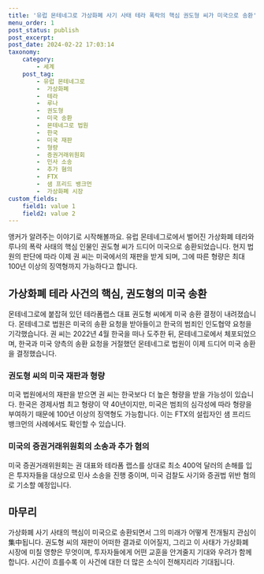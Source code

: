 ```yaml
---
title: '유럽 몬테네그로 가상화폐 사기 사태 테라 폭락의 핵심 권도형 씨가 미국으로 송환'
menu_order: 1
post_status: publish
post_excerpt: 
post_date: 2024-02-22 17:03:14
taxonomy:
    category:
        - 세계
    post_tag:
        - 유럽 몬테네그로
        -  가상화폐
        -  테라
        -  루나
        -  권도형
        -  미국 송환
        -  몬테네그로 법원
        -  한국
        -  미국 재판
        -  형량
        -  증권거래위원회
        -  민사 소송
        -  추가 혐의
        -  FTX
        -  샘 프리드 뱅크먼
        -  가상화폐 시장
custom_fields:
    field1: value 1
    field2: value 2
---
```


앵커가 알려주는 이야기로 시작해볼까요. 유럽 몬테네그로에서 벌어진 가상화폐 테라와 루나의 폭락 사태의 핵심 인물인 권도형 씨가 드디어 미국으로 송환되었습니다. 현지 법원의 판단에 따라 이제 권 씨는 미국에서의 재판을 받게 되며, 그에 따른 형량은 최대 100년 이상의 징역형까지 가능하다고 합니다.
## 가상화폐 테라 사건의 핵심, 권도형의 미국 송환
몬테네그로에 붙잡혀 있던 테라폼랩스 대표 권도형 씨에게 미국 송환 결정이 내려졌습니다. 몬테네그로 법원은 미국의 송환 요청을 받아들이고 한국의 범죄인 인도협약 요청을 기각했습니다. 권 씨는 2022년 4월 한국을 떠나 도주한 뒤, 몬테네그로에서 체포되었으며, 한국과 미국 양측의 송환 요청을 거절했던 몬테네그로 법원이 이제 드디어 미국 송환을 결정했습니다.
### 권도형 씨의 미국 재판과 형량
미국 법원에서의 재판을 받으면 권 씨는 한국보다 더 높은 형량을 받을 가능성이 있습니다. 한국은 경제사범 최고 형량이 약 40년이지만, 미국은 범죄의 심각성에 따라 형량을 부여하기 때문에 100년 이상의 징역형도 가능합니다. 이는 FTX의 설립자인 샘 프리드 뱅크먼의 사례에서도 확인할 수 있습니다.
### 미국의 증권거래위원회의 소송과 추가 혐의
미국 증권거래위원회는 권 대표와 테라폼 랩스를 상대로 최소 400억 달러의 손해를 입은 투자자들을 대상으로 민사 소송을 진행 중이며, 미국 검찰도 사기와 증권법 위반 혐의로 기소할 예정입니다.
## 마무리
가상화폐 사기 사태의 핵심이 미국으로 송환되면서 그의 미래가 어떻게 전개될지 관심이集中됩니다. 권도형 씨의 재판이 어떠한 결과로 이어질지, 그리고 이 사태가 가상화폐 시장에 미칠 영향은 무엇이며, 투자자들에게 어떤 교훈을 안겨줄지 기대와 우려가 함께합니다. 시간이 흐를수록 이 사건에 대한 더 많은 소식이 전해지리라 기대됩니다.
